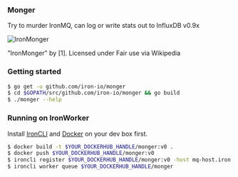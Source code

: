 ### Monger

Try to murder IronMQ, can log or write stats out to InfluxDB v0.9x

![IronMonger](https://upload.wikimedia.org/wikipedia/en/4/44/IronMonger.jpg)

"IronMonger" by [1]. Licensed under Fair use via Wikipedia

### Getting started

```sh
$ go get -u github.com/iron-io/monger
$ cd $GOPATH/src/github.com/iron-io/monger && go build
$ ./monger --help
```

### Running on IronWorker

Install [IronCLI](https://github.com/iron-io/ironcli) and
[Docker](https://docs.docker.com) on your dev box first.

```sh
$ docker build -t $YOUR_DOCKERHUB_HANDLE/monger:v0 .
$ docker push $YOUR_DOCKERHUB_HANDLE/monger:v0
$ ironcli register $YOUR_DOCKERHUB_HANDLE/monger:v0 -host mq-host.iron.io -t $token -p $project_id
$ ironcli worker queue $YOUR_DOCKERHUB_HANDLE/monger
```
